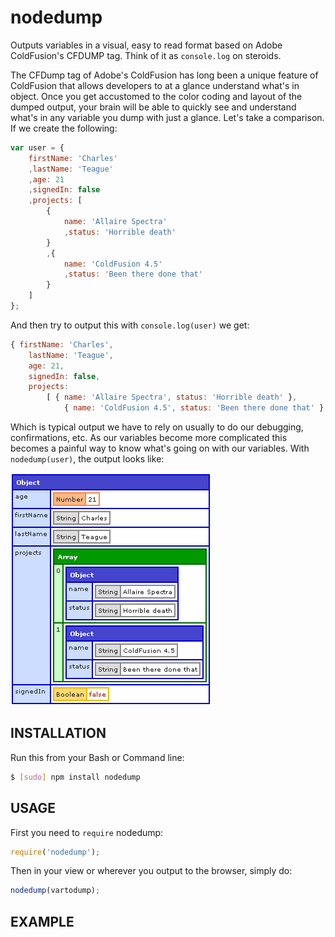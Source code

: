 nodedump
==========
Outputs variables in a visual, easy to read format based on Adobe ColdFusion's CFDUMP tag. Think of it as `console.log` on steroids.

The CFDump tag of Adobe's ColdFusion has long been a unique feature of ColdFusion that allows developers to at a glance understand what's in object. Once you get accustomed to the color coding and layout of the dumped output, your brain will be able to quickly see and understand what's in any variable you dump with just a glance. Let's take a comparison. If we create the following:
```javascript
var user = {
	firstName: 'Charles'
	,lastName: 'Teague'
	,age: 21
	,signedIn: false
	,projects: [
		{
			name: 'Allaire Spectra'
			,status: 'Horrible death'
		}
		,{
			name: 'ColdFusion 4.5'
			,status: 'Been there done that'
		}
	]
};
```
And then try to output this with `console.log(user)` we get:
```javascript
{ firstName: 'Charles',
	lastName: 'Teague',
	age: 21,
	signedIn: false,
	projects:
		[ { name: 'Allaire Spectra', status: 'Horrible death' },
			{ name: 'ColdFusion 4.5', status: 'Been there done that' } ] }
```
Which is typical output we have to rely on usually to do our debugging, confirmations, etc. As our variables become more complicated this becomes a painful way to know what's going on with our variables.  With `nodedump(user)`, the output looks like:

![Alt text](images_for_readme/user1.png "Optional title")

INSTALLATION
--------------

Run this from your Bash or Command line:

```bash
$ [sudo] npm install nodedump
```


USAGE 
-------

First you need to `require` nodedump:
```javascript
require('nodedump');
```

Then in your view or wherever you output to the browser, simply do:
```javascript
nodedump(vartodump);
```

EXAMPLE 
---------
